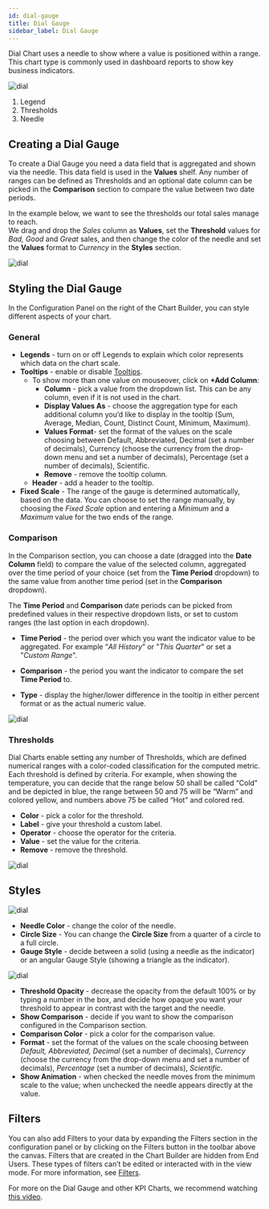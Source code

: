 ```yaml
---
id: dial-gauge
title: Dial Gauge
sidebar_label: Dial Gauge
---
```


<div style={{textAlign: "justify"}}>

Dial Chart uses a needle to show where a value is positioned within a range. This chart type is commonly used in dashboard reports to show key business indicators.

![dial](https://s3.amazonaws.com/cdn.qrvey.com/documentation_assets/ui-docs/dataviews/chart-types-all/Dial/dial.png#thumbnail)


1. Legend
2. Thresholds
3. Needle

## Creating a Dial Gauge

To create a Dial Gauge you need a data field that is aggregated and shown via the needle. This data field is used in the **Values** shelf. Any number of ranges can be defined as Thresholds and an optional date column can be picked in the **Comparison** section to compare the value between two date periods.

In the example below, we want to see the thresholds our total sales manage to reach.     
We drag and drop the *Sales* column as **Values**, set the **Threshold** values for *Bad, Good* and *Great* sales, and then change the color of the needle and set the **Values** format to *Currency* in the **Styles** section.

![dial](https://s3.amazonaws.com/cdn.qrvey.com/documentation_assets/ui-docs/dataviews/chart-types-all/Dial/create.gif#thumbnail)




## Styling the Dial Gauge
In the Configuration Panel on the right of the Chart Builder, you can style different aspects of your chart.

### General
* **Legends** - turn on or off Legends to explain which color represents which data on the chart scale.
* **Tooltips** - enable or disable [Tooltips](../tooltips.md).
   * To show more than one value on mouseover, click on **+Add Column**:
       * **Column** - pick a value from the dropdown list. This can be any column, even if it is not used in the chart.
       * **Display Values As** - choose the aggregation type for each additional column you’d like to display in the tooltip (Sum, Average, Median, Count, Distinct Count, Minimum, Maximum).
       * **Values Format**- set the format of the values on the scale choosing between Default, Abbreviated, Decimal (set a number of decimals), Currency (choose the currency from the drop-down menu and set a number of decimals), Percentage (set a number of decimals), Scientific.
       * **Remove** - remove the tooltip column.
   * **Header** - add a header to the tooltip.
* **Fixed Scale** - The range of the gauge is determined automatically, based on the data. You can choose to set the range manually, by choosing the *Fixed Scale* option and entering a *Minimum* and a *Maximum* value for the two ends of the range. 

### Comparison

In the Comparison section, you can choose a date (dragged into the **Date Column** field) to compare the value of the selected column, aggregated over the time period of your choice (set from the **Time Period** dropdown) to the same value from another time period (set in the **Comparison** dropdown). 

The **Time Period** and **Comparison** date periods can be picked from predefined values in their respective dropdown lists, or set to custom ranges (the last option in each dropdown). 

* **Time Period** - the period over which you want the indicator value to be aggregated. For example “*All History*” or "*This Quarter*" or set a "*Custom Range*".

* **Comparison** - the period you want the indicator to compare the set **Time Period** to. 

* **Type** - display the higher/lower difference in the tooltip in either percent format or as the actual numeric value.

![dial](https://s3.amazonaws.com/cdn.qrvey.com/documentation_assets/ui-docs/dataviews/chart-types-all/Dial/comparison.png#thumbnail-40)



### Thresholds
Dial Charts enable setting any number of Thresholds, which are defined numerical ranges with a color-coded classification for the computed metric. Each threshold is defined by criteria. For example, when showing the temperature, you can decide that the range below 50 shall be called “Cold” and be depicted in blue, the range between 50 and 75 will be “Warm” and colored yellow, and numbers above 75 be called “Hot” and colored red.

* **Color** - pick a color for the threshold.
* **Label** - give your threshold a custom label.
* **Operator** - choose the operator for the criteria. 
* **Value** - set the value for the criteria.
* **Remove** - remove the threshold.

![dial](https://s3.amazonaws.com/cdn.qrvey.com/documentation_assets/ui-docs/dataviews/chart-types-all/Dial/thresholds.png#thumbnail-40)


 
## Styles

![dial](https://s3.amazonaws.com/cdn.qrvey.com/documentation_assets/ui-docs/dataviews/chart-types-all/Dial/styles.png#thumbnail-40)


* **Needle Color** - change the color of the needle.
* **Circle Size** - You can change the **Circle Size** from a quarter of a circle to a full circle.
* **Gauge Style** - decide between a solid (using a needle as the indicator) or an angular Gauge Style (showing a triangle as the indicator).

![dial](https://s3.amazonaws.com/cdn.qrvey.com/documentation_assets/ui-docs/dataviews/chart-types-all/Dial/needle.png#thumbnail-60)

* **Threshold Opacity** - decrease the opacity from the default 100% or by typing a number in the box, and decide how opaque you want your threshold to appear in contrast with the target and the needle.
* **Show Comparison** - decide if you want to show the comparison configured in the Comparison section.
* **Comparison Color** - pick a color for the comparison value.
* **Format** - set the format of the values on the scale choosing between *Default, Abbreviated, Decimal* (set a number of decimals), *Currency* (choose the currency from the drop-down menu and set a number of decimals), *Percentage* (set a number of decimals), *Scientific*.
* **Show Animation** - when checked the needle moves from the minimum scale to the value; when unchecked the needle appears directly at the value.

## Filters
You can also add Filters to your data by expanding the Filters section in the configuration panel or by clicking on the Filters button in the toolbar above the canvas.
Filters that are created in the Chart Builder are hidden from End Users. These types of filters can’t be edited or interacted with in the view mode. For more information, see [Filters](../configure-charts/chart-filters.md).


For more on the Dial Gauge and other KPI Charts, we recommend watching <a href="/docs-v2/video-training/legacy/kpi.md" target="_blank">this video</a>.


</div>